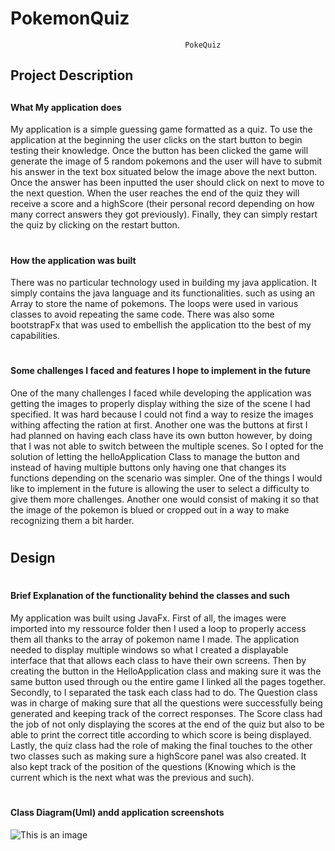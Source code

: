 # PokemonQuiz
                                           PokeQuiz

## Project Description
##
#### What My application does
My application is a simple guessing game formatted as a quiz. To use the application
at the beginning the user clicks on the start button to begin testing their knowledge.
Once the button has been clicked the game will generate the image of 5 random pokemons
and the user will have to submit his answer in the text box situated below the image above
the next button. Once the answer has been inputted the user should click on next to move
to the next question. When the user reaches the end of the quiz they will receive a score
and a highScore (their personal record depending on how many correct answers they got previously).
Finally, they can simply restart the quiz by clicking on the restart button.
#
#### How the application was built
There was no particular technology used in building my java application. It simply contains the java
language and its functionalities. such as using an Array to store the name of pokemons. The loops were
used in various classes to avoid repeating the same code. There was also some bootstrapFx that was used
to embellish the application tto the best of my capabilities.
#
#### Some challenges I faced and features I hope to implement in the future
One of the many challenges I faced while developing the application was getting the images
to properly display withing the size of the scene I had specified. It was hard because
I could not find a way to resize the images withing affecting the ration at first.
Another one was the buttons at first I had planned on having each class have its own button
however, by doing that I was not able to switch between the multiple scenes. So I opted for
the solution of letting the helloApplication Class to manage the button and instead of having multiple
buttons only having one that changes its functions depending on the scenario was simpler.
One of the things I would like to implement in the future is allowing the user to select a difficulty
to give them more challenges. Another one would consist of making it so that the image of the pokemon
is blued or cropped out in a way to make recognizing them a bit harder.


#
#
## Design
#
#### Brief Explanation of the functionality behind the classes and such
My application was built using JavaFx. First of all, the images were imported into my ressource
folder then I used a loop to properly access them all thanks to the array of pokemon name I made.
The application needed to display multiple windows so what I created a displayable interface that
that allows each class to have their own screens. Then by creating the button in the HelloApplication
class and making sure it was the same button used through ou the entire game I linked all the pages together.
Secondly, to I separated the task each class had to do. The Question class was in charge of making sure
that all the questions were successfully being generated and keeping track of the correct responses.
The Score class had the job of not only displaying the scores at the end of the quiz but also to be able
to print the correct title according to which score is being displayed. Lastly, the quiz
class had the role of making the final touches to the other two classes such as making sure a highScore
panel was also created. It also kept track of the position of the questions (Knowing which is the current
which is the next what was the previous and such).
#
#### Class Diagram(Uml) andd application screenshots
![This is an image](![Uml_Diagram](https://user-images.githubusercontent.com/104465518/170336814-eb803329-9208-4eea-a304-ac54828170b9.jpg)
)
